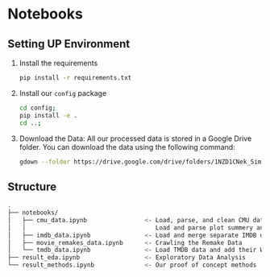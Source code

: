# Notebooks

## Setting UP Environment

1. Install the requirements

    ```bash
    pip install -r requirements.txt
    ```

2. Install our `config` package

    ```bash
    cd config;
    pip install -e .
    cd ..;
    ```

3. Download the Data: All our processed data is stored in a Google Drive folder. You can download the data using the following command:

    ```bash
    gdown --folder https://drive.google.com/drive/folders/1NZD1CNek_Sim8oIJls__RSZOYkbCrre1
    ```

## Structure

```bash
.
├── notebooks/
│   ├── cmu_data.ipynb                <- Load, parse, and clean CMU data and add their WikidataID (QID).
│   │                                    Load and parse plot summery and char metadata.
│   ├── imdb_data.ipynb               <- Load and merge separate IMDB datasets
│   ├── movie_remakes_data.ipynb      <- Crawling the Remake Data
│   └── tmdb_data.ipynb               <- Load TMDB data and add their WikidataID (QID)
├── result_eda.ipynb                  <- Exploratory Data Analysis
└── result_methods.ipynb              <- Our proof of concept methods
```
